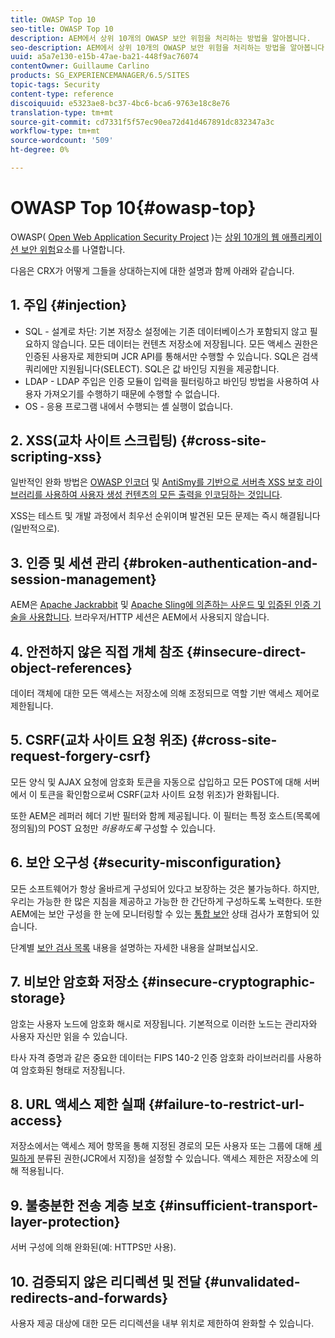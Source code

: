 ```yaml
---
title: OWASP Top 10
seo-title: OWASP Top 10
description: AEM에서 상위 10개의 OWASP 보안 위험을 처리하는 방법을 알아봅니다.
seo-description: AEM에서 상위 10개의 OWASP 보안 위험을 처리하는 방법을 알아봅니다.
uuid: a5a7e130-e15b-47ae-ba21-448f9ac76074
contentOwner: Guillaume Carlino
products: SG_EXPERIENCEMANAGER/6.5/SITES
topic-tags: Security
content-type: reference
discoiquuid: e5323ae8-bc37-4bc6-bca6-9763e18c8e76
translation-type: tm+mt
source-git-commit: cd7331f5f57ec90ea72d41d467891dc832347a3c
workflow-type: tm+mt
source-wordcount: '509'
ht-degree: 0%

---
```



# OWASP Top 10{#owasp-top}

OWASP( [Open Web Application Security Project](https://www.owasp.org) )는 [상위 10개의 웹 애플리케이션 보안 위험](https://www.owasp.org/index.php/OWASP_Top_Ten_Project)요소를 나열합니다.

다음은 CRX가 어떻게 그들을 상대하는지에 대한 설명과 함께 아래와 같습니다.

## 1. 주입 {#injection}

* SQL - 설계로 차단: 기본 저장소 설정에는 기존 데이터베이스가 포함되지 않고 필요하지 않습니다. 모든 데이터는 컨텐츠 저장소에 저장됩니다. 모든 액세스 권한은 인증된 사용자로 제한되며 JCR API를 통해서만 수행할 수 있습니다. SQL은 검색 쿼리에만 지원됩니다(SELECT). SQL은 값 바인딩 지원을 제공합니다.
* LDAP - LDAP 주입은 인증 모듈이 입력을 필터링하고 바인딩 방법을 사용하여 사용자 가져오기를 수행하기 때문에 수행할 수 없습니다.
* OS - 응용 프로그램 내에서 수행되는 셸 실행이 없습니다.

## 2. XSS(교차 사이트 스크립팅) {#cross-site-scripting-xss}

일반적인 완화 방법은 [OWASP 인코더](https://www.owasp.org/index.php/OWASP_Java_Encoder_Project) 및 [AntiSmy를 기반으로 서버측 XSS 보호 라이브러리를 사용하여 사용자 생성 컨텐츠의 모든 출력을 인코딩하는 것입니다](https://www.owasp.org/index.php/Category:OWASP_AntiSamy_Project).

XSS는 테스트 및 개발 과정에서 최우선 순위이며 발견된 모든 문제는 즉시 해결됩니다(일반적으로).

## 3. 인증 및 세션 관리 {#broken-authentication-and-session-management}

AEM은 [Apache Jackrabbit](https://jackrabbit.apache.org/) 및 [Apache Sling에 의존하는 사운드 및 입증된 인증 기술을 사용합니다](https://sling.apache.org/). 브라우저/HTTP 세션은 AEM에서 사용되지 않습니다.

## 4. 안전하지 않은 직접 개체 참조 {#insecure-direct-object-references}

데이터 객체에 대한 모든 액세스는 저장소에 의해 조정되므로 역할 기반 액세스 제어로 제한됩니다.

## 5. CSRF(교차 사이트 요청 위조) {#cross-site-request-forgery-csrf}

모든 양식 및 AJAX 요청에 암호화 토큰을 자동으로 삽입하고 모든 POST에 대해 서버에서 이 토큰을 확인함으로써 CSRF(교차 사이트 요청 위조)가 완화됩니다.

또한 AEM은 레퍼러 헤더 기반 필터와 함께 제공됩니다. 이 필터는 특정 호스트(목록에 정의됨)의 POST 요청만 *허용하도록* 구성할 수 있습니다.

## 6. 보안 오구성 {#security-misconfiguration}

모든 소프트웨어가 항상 올바르게 구성되어 있다고 보장하는 것은 불가능하다. 하지만, 우리는 가능한 한 많은 지침을 제공하고 가능한 한 간단하게 구성하도록 노력한다. 또한 AEM에는 보안 구성을 한 눈에 모니터링할 수 있는 [통합 보안](/help/sites-administering/operations-dashboard.md) 상태 검사가 포함되어 있습니다.

단계별 [보안 검사 목록](/help/sites-administering/security-checklist.md) 내용을 설명하는 자세한 내용을 살펴보십시오.

## 7. 비보안 암호화 저장소 {#insecure-cryptographic-storage}

암호는 사용자 노드에 암호화 해시로 저장됩니다. 기본적으로 이러한 노드는 관리자와 사용자 자신만 읽을 수 있습니다.

타사 자격 증명과 같은 중요한 데이터는 FIPS 140-2 인증 암호화 라이브러리를 사용하여 암호화된 형태로 저장됩니다.

## 8. URL 액세스 제한 실패 {#failure-to-restrict-url-access}

저장소에서는 액세스 제어 항목을 통해 지정된 경로의 모든 사용자 또는 그룹에 대해 [세밀하게](https://docs.adobe.com/content/docs/en/spec/jcr/2.0/16_Access_Control_Management.html) 분류된 권한(JCR에서 지정)을 설정할 수 있습니다. 액세스 제한은 저장소에 의해 적용됩니다.

## 9. 불충분한 전송 계층 보호 {#insufficient-transport-layer-protection}

서버 구성에 의해 완화된(예: HTTPS만 사용).

## 10. 검증되지 않은 리디렉션 및 전달 {#unvalidated-redirects-and-forwards}

사용자 제공 대상에 대한 모든 리디렉션을 내부 위치로 제한하여 완화할 수 있습니다.

